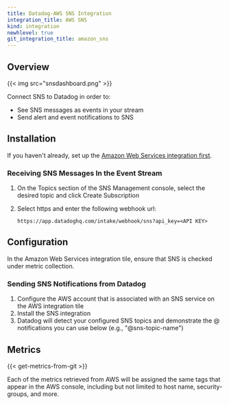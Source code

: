 ```yaml
---
title: Datadog-AWS SNS Integration
integration_title: AWS SNS
kind: integration
newhlevel: true
git_integration_title: amazon_sns
---
```

## Overview

{{< img src="snsdashboard.png" >}}

Connect SNS to Datadog in order to:

* See SNS messages as events in your stream
* Send alert and event notifications to SNS

## Installation

If you haven't already, set up the [Amazon Web Services integration first](/integrations/aws).

### Receiving SNS Messages In the Event Stream

1.  On the Topics section of the SNS Management console, select the desired topic and click Create Subscription
1.  Select https and enter the following webhook url:

        https://app.datadoghq.com/intake/webhook/sns?api_key=<API KEY>

## Configuration

In the Amazon Web Services integration tile, ensure that SNS is checked under metric collection.

### Sending SNS Notifications from Datadog

1.  Configure the AWS account that is associated with an SNS service on the AWS integration tile
2.  Install the SNS integration
3.  Datadog will detect your configured SNS topics and demonstrate the @ notifications you can use below (e.g., "@sns-topic-name")


## Metrics

{{< get-metrics-from-git >}}

Each of the metrics retrieved from AWS will be assigned the same tags that appear in the AWS console, including but not limited to host name, security-groups, and more.
